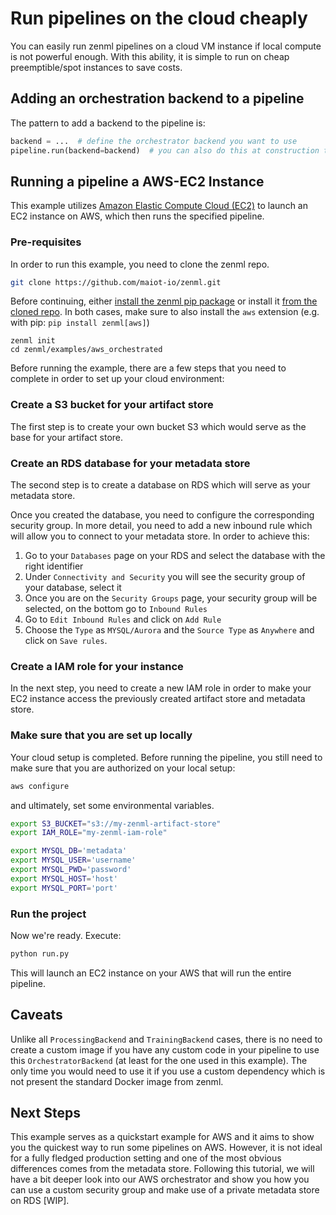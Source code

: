 # Run pipelines on the cloud cheaply
You can easily run zenml pipelines on a cloud VM instance if local compute is not powerful enough. With this ability, it 
is simple to run on cheap preemptible/spot instances to save costs.

## Adding an orchestration backend to a pipeline
The pattern to add a backend to the pipeline is:

```python
backend = ...  # define the orchestrator backend you want to use
pipeline.run(backend=backend)  # you can also do this at construction time
```

## Running a pipeline a AWS-EC2 Instance
This example utilizes [Amazon Elastic Compute Cloud (EC2)](https://aws.amazon.com/ec2/) to launch an EC2 instance on 
 AWS, which then runs the specified pipeline.

### Pre-requisites
In order to run this example, you need to clone the zenml repo.

```bash
git clone https://github.com/maiot-io/zenml.git
```

Before continuing, either [install the zenml pip package](https://docs.zenml.io/getting-started/installation.html) or 
install it [from the cloned repo](../../zenml/README.md). In both cases, make sure to also install the 
`aws` extension (e.g. with pip: `pip install zenml[aws]`)

```
zenml init
cd zenml/examples/aws_orchestrated
```

Before running the example, there are a few steps that you need to complete in order to set up your cloud environment:

### Create a S3 bucket for your artifact store

The first step is to create your own bucket S3 which would serve as the base for your artifact store.

### Create an RDS database for your metadata store

The second step is to create a database on RDS which will serve as your metadata store.

Once you created the database, you need to configure the corresponding security group. In more detail, you need to add 
a new inbound rule which will allow you to connect to your metadata store. In order to achieve this:

1. Go to your `Databases` page on your RDS and select the database with the right identifier
2. Under `Connectivity and Security` you will see the security group of your database, select it
3. Once you are on the `Security Groups` page, your security group will be selected, on the bottom go to `Inbound Rules`
4. Go to `Edit Inbound Rules` and click on `Add Rule`
5. Choose the `Type` as `MYSQL/Aurora` and the `Source Type` as `Anywhere` and click on `Save rules`.

### Create a IAM role for your instance

In the next step, you need to create a new IAM role in order to make your EC2 instance access the previously 
created artifact store and metadata store.

### Make sure that you are set up locally

Your cloud setup is completed. Before running the pipeline, you still need to make sure that you are authorized 
on your local setup:

```bash
aws configure
```

and ultimately, set some environmental variables.

```bash
export S3_BUCKET="s3://my-zenml-artifact-store"
export IAM_ROLE="my-zenml-iam-role"

export MYSQL_DB='metadata'
export MYSQL_USER='username'
export MYSQL_PWD='password'
export MYSQL_HOST='host'
export MYSQL_PORT='port'
```

### Run the project
Now we're ready. Execute:

```bash
python run.py
```
This will launch an EC2 instance on your AWS that will run the entire pipeline.

## Caveats
Unlike all `ProcessingBackend` and `TrainingBackend` cases, there is no need to create a custom image if you have 
any custom code in your pipeline to use this `OrchestratorBackend` (at least for the one used in this example). 
The only time you would need to use it if you use a custom dependency which is not present the standard Docker image from 
zenml.

## Next Steps
This example serves as a quickstart example for AWS and it aims to show you the quickest way to run some pipelines on 
AWS. However, it is not ideal for a fully fledged production setting and one of the most obvious differences comes from the 
metadata store. Following this tutorial, we will have a bit deeper look into our AWS orchestrator and show you how you can 
use a custom security group and make use of a private metadata store on RDS [WIP].